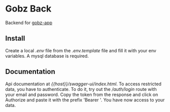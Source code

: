 # Gobz Back

Backend for [gobz-app](https://github.com/Poulpinou/gobz-app)

## Install
Create a local *.env* file from the *.env.template* file and fill it with your env variables. A mysql database is required.

## Documentation
Api documentation at *{{host}}/swagger-ui/index.html*.
To access restricted data, you have to authenticate. To do it, try out the */auth/login* route with your email and password.
Copy the token from the response and click on Authorize and paste it with the prefix 'Bearer '. You have now access to your data.